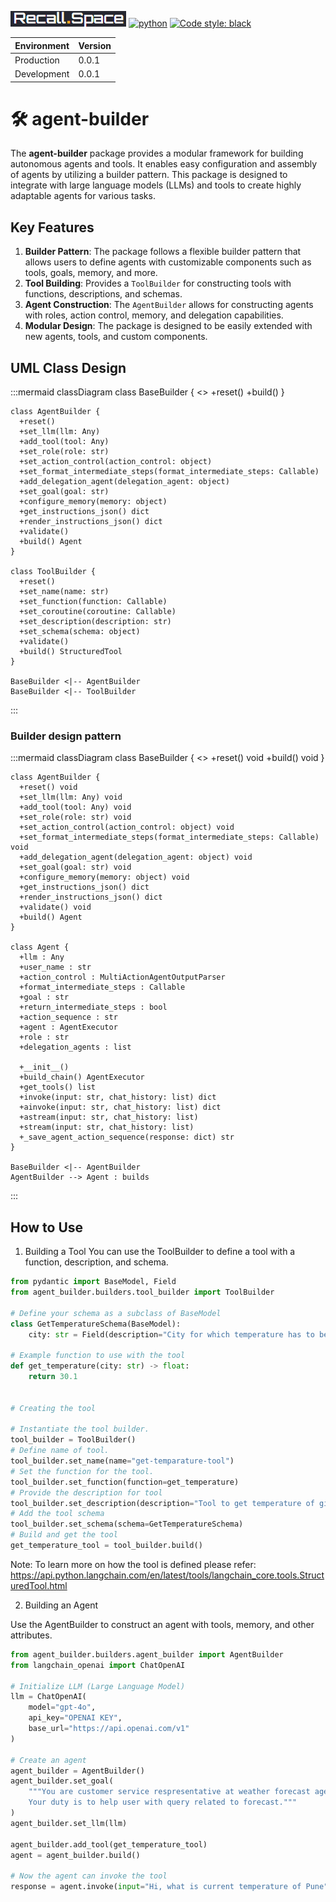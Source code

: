 [![recall_space_logo](logo.png)](https://recall.space/)
[![python](https://img.shields.io/badge/python-3.8%20%7C%203.9%20%7C%203.10-blue)](https://www.python.org/)
[![Code style: black](https://img.shields.io/badge/code%20style-black-000000.svg)](https://github.com/psf/black)

| Environment | Version |
| ----------- | ------- |
| Production  | 0.0.1   |
| Development | 0.0.1   |

# 🛠️ agent-builder

The **agent-builder** package provides a modular framework for building autonomous agents and tools. It enables easy configuration and assembly of agents by utilizing a builder pattern. This package is designed to integrate with large language models (LLMs) and tools to create highly adaptable agents for various tasks.

## Key Features

1. **Builder Pattern**: The package follows a flexible builder pattern that allows users to define agents with customizable components such as tools, goals, memory, and more.
2. **Tool Building**: Provides a `ToolBuilder` for constructing tools with functions, descriptions, and schemas.
3. **Agent Construction**: The `AgentBuilder` allows for constructing agents with roles, action control, memory, and delegation capabilities.
4. **Modular Design**: The package is designed to be easily extended with new agents, tools, and custom components.

## UML Class Design

:::mermaid
classDiagram
    class BaseBuilder {
      <<abstract>>
      +reset()
      +build()
    }

    class AgentBuilder {
      +reset()
      +set_llm(llm: Any)
      +add_tool(tool: Any)
      +set_role(role: str)
      +set_action_control(action_control: object)
      +set_format_intermediate_steps(format_intermediate_steps: Callable)
      +add_delegation_agent(delegation_agent: object)
      +set_goal(goal: str)
      +configure_memory(memory: object)
      +get_instructions_json() dict
      +render_instructions_json() dict
      +validate()
      +build() Agent
    }

    class ToolBuilder {
      +reset()
      +set_name(name: str)
      +set_function(function: Callable)
      +set_coroutine(coroutine: Callable)
      +set_description(description: str)
      +set_schema(schema: object)
      +validate()
      +build() StructuredTool
    }

    BaseBuilder <|-- AgentBuilder
    BaseBuilder <|-- ToolBuilder

:::
### Builder design pattern

:::mermaid
classDiagram
    class BaseBuilder {
      <<abstract>>
      +reset() void
      +build() void
    }

    class AgentBuilder {
      +reset() void
      +set_llm(llm: Any) void
      +add_tool(tool: Any) void
      +set_role(role: str) void
      +set_action_control(action_control: object) void
      +set_format_intermediate_steps(format_intermediate_steps: Callable) void
      +add_delegation_agent(delegation_agent: object) void
      +set_goal(goal: str) void
      +configure_memory(memory: object) void
      +get_instructions_json() dict
      +render_instructions_json() dict
      +validate() void
      +build() Agent
    }

    class Agent {
      +llm : Any
      +user_name : str
      +action_control : MultiActionAgentOutputParser
      +format_intermediate_steps : Callable
      +goal : str
      +return_intermediate_steps : bool
      +action_sequence : str
      +agent : AgentExecutor
      +role : str
      +delegation_agents : list

      +__init__()
      +build_chain() AgentExecutor
      +get_tools() list
      +invoke(input: str, chat_history: list) dict
      +ainvoke(input: str, chat_history: list) dict
      +astream(input: str, chat_history: list)
      +stream(input: str, chat_history: list)
      +_save_agent_action_sequence(response: dict) str
    }

    BaseBuilder <|-- AgentBuilder
    AgentBuilder --> Agent : builds

:::

## How to Use
1. Building a Tool
You can use the ToolBuilder to define a tool with a function, description, and schema.

```python
from pydantic import BaseModel, Field
from agent_builder.builders.tool_builder import ToolBuilder

# Define your schema as a subclass of BaseModel
class GetTemperatureSchema(BaseModel):
    city: str = Field(description="City for which temperature has to be checked.")

# Example function to use with the tool
def get_temperature(city: str) -> float:
    return 30.1


# Creating the tool

# Instantiate the tool builder.
tool_builder = ToolBuilder()
# Define name of tool.
tool_builder.set_name(name="get-temparature-tool")
# Set the function for the tool.
tool_builder.set_function(function=get_temperature)
# Provide the description for tool
tool_builder.set_description(description="Tool to get temperature of given city")
# Add the tool schema
tool_builder.set_schema(schema=GetTemperatureSchema)
# Build and get the tool
get_temperature_tool = tool_builder.build()
```

Note: To learn more on how the tool is defined please refer:
https://api.python.langchain.com/en/latest/tools/langchain_core.tools.StructuredTool.html

2. Building an Agent

Use the AgentBuilder to construct an agent with tools, memory, and other attributes.

```python
from agent_builder.builders.agent_builder import AgentBuilder
from langchain_openai import ChatOpenAI

# Initialize LLM (Large Language Model)
llm = ChatOpenAI(
    model="gpt-4o", 
    api_key="OPENAI KEY",
    base_url="https://api.openai.com/v1"
)

# Create an agent
agent_builder = AgentBuilder()
agent_builder.set_goal(
    """You are customer service respresentative at weather forecast agency. 
    Your duty is to help user with query related to forecast."""
)
agent_builder.set_llm(llm)

agent_builder.add_tool(get_temperature_tool)
agent = agent_builder.build()

# Now the agent can invoke the tool
response = agent.invoke(input="Hi, what is current temperature of Pune", chat_history=[])
```